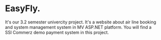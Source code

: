 # EasyFly.
It's our 3.2 semester univercity project. It's a website about air line booking and system management system in MV ASP.NET platform.
You will find a SSl Commerz demo payment system in this project.
